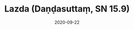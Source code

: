 ---
layout: page
title: 'Lazda (Daṇḍasuttaṃ, SN 15.9)'
category: susijusios suttos
index: Samsara
sortIndex: 15009
date: 2020-09-22
tags:
  - Samsara
suttacentral: sn15.9
---